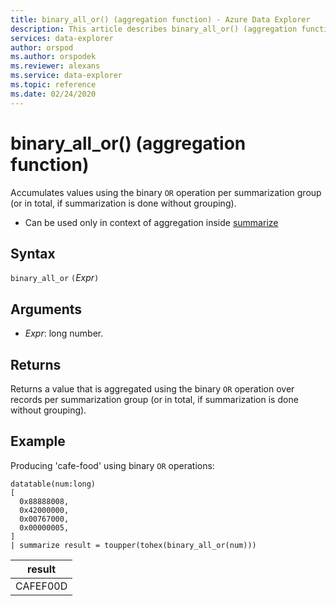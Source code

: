 ```yaml
---
title: binary_all_or() (aggregation function) - Azure Data Explorer
description: This article describes binary_all_or() (aggregation function) in Azure Data Explorer.
services: data-explorer
author: orspod
ms.author: orspodek
ms.reviewer: alexans
ms.service: data-explorer
ms.topic: reference
ms.date: 02/24/2020
---
```

# binary_all_or() (aggregation function)

Accumulates values using the binary `OR` operation per summarization group (or in total, if summarization is done without grouping).

* Can be used only in context of aggregation inside [summarize](summarizeoperator.md)

## Syntax

`binary_all_or` `(`*Expr*`)`

## Arguments

* *Expr*: long number.

## Returns

Returns a value that is aggregated using the binary `OR` operation over records per summarization group (or in total, if summarization is done without grouping).

## Example

Producing 'cafe-food' using binary `OR` operations:

<!-- csl: https://help.kusto.windows.net/Samples -->
```kusto
datatable(num:long)
[
  0x88888008,
  0x42000000,
  0x00767000,
  0x00000005, 
]
| summarize result = toupper(tohex(binary_all_or(num)))
```

|result|
|---|
|CAFEF00D|

